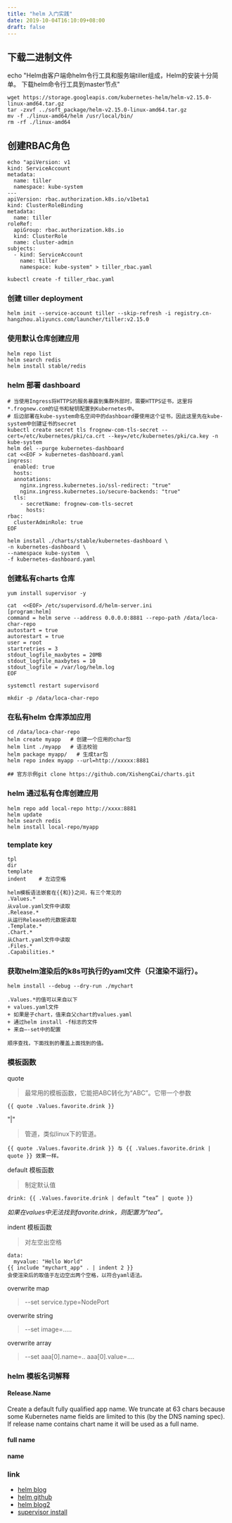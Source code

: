 ```yaml
---
title: "helm 入门实践"
date: 2019-10-04T16:10:09+08:00
draft: false
---
```


## 下载二进制文件
echo "Helm由客户端命helm令行工具和服务端tiller组成，Helm的安装十分简单。 下载helm命令行工具到master节点"
```
wget https://storage.googleapis.com/kubernetes-helm/helm-v2.15.0-linux-amd64.tar.gz
tar -zxvf ../soft_package/helm-v2.15.0-linux-amd64.tar.gz
mv -f ./linux-amd64/helm /usr/local/bin/
rm -rf ./linux-amd64
```


## 创建RBAC角色
```
echo "apiVersion: v1
kind: ServiceAccount
metadata:
  name: tiller
  namespace: kube-system
---
apiVersion: rbac.authorization.k8s.io/v1beta1
kind: ClusterRoleBinding
metadata:
  name: tiller
roleRef:
  apiGroup: rbac.authorization.k8s.io
  kind: ClusterRole
  name: cluster-admin
subjects:
  - kind: ServiceAccount
    name: tiller
    namespace: kube-system" > tiller_rbac.yaml
```

```
kubectl create -f tiller_rbac.yaml
```

### 创建 tiller deployment
```
helm init --service-account tiller --skip-refresh -i registry.cn-hangzhou.aliyuncs.com/launcher/tiller:v2.15.0
```


### 使用默认仓库创建应用
```
helm repo list
helm search redis
helm install stable/redis
```

### helm 部署 dashboard
```
# 当使用Ingress将HTTPS的服务暴露到集群外部时，需要HTTPS证书，这里将*.frognew.com的证书和秘钥配置到Kubernetes中。
# 后边部署在kube-system命名空间中的dashboard要使用这个证书，因此这里先在kube-system中创建证书的secret
kubectl create secret tls frognew-com-tls-secret --cert=/etc/kubernetes/pki/ca.crt --key=/etc/kubernetes/pki/ca.key -n kube-system
helm del --purge kubernetes-dashboard
cat <<EOF > kubernetes-dashboard.yaml
ingress:
  enabled: true
  hosts:
  annotations:
    nginx.ingress.kubernetes.io/ssl-redirect: "true"
    nginx.ingress.kubernetes.io/secure-backends: "true"
  tls:
    - secretName: frognew-com-tls-secret
      hosts:
rbac:
  clusterAdminRole: true
EOF

helm install ./charts/stable/kubernetes-dashboard \
-n kubernetes-dashboard \
--namespace kube-system  \
-f kubernetes-dashboard.yaml

```


### 创建私有charts 仓库

```
yum install supervisor -y

cat  <<EOF> /etc/supervisord.d/helm-server.ini
[program:helm]
command = helm serve --address 0.0.0.0:8881 --repo-path /data/loca-char-repo
autostart = true
autorestart = true
user = root
startretries = 3
stdout_logfile_maxbytes = 20MB
stdout_logfile_maxbytes = 10
stdout_logfile = /var/log/helm.log
EOF

systemctl restart supervisord

mkdir -p /data/loca-char-repo

```

### 在私有helm 仓库添加应用
```
cd /data/loca-char-repo
helm create myapp   # 创建一个应用的char包
helm lint ./myapp   # 语法校验
helm package myapp/   # 生成tar包
helm repo index myapp --url=http://xxxxx:8881 

## 官方示例git clone https://github.com/XishengCai/charts.git
```



### helm 通过私有仓库创建应用
```
helm repo add local-repo http://xxxx:8881
helm update
helm search redis
helm install local-repo/myapp
```

### template key
    tpl
    dir
    template
    indent    # 左边空格
    
    helm模板语法嵌套在{{和}}之间，有三个常见的 
    .Values.* 
    从value.yaml文件中读取 
    .Release.* 
    从运行Release的元数据读取 
    .Template.* 
    .Chart.* 
    从Chart.yaml文件中读取 
    .Files.* 
    .Capabilities.*
    
### 获取helm渲染后的k8s可执行的yaml文件（只渲染不运行）。
    helm install --debug --dry-run ./mychart
    
    .Values.*的值可以来自以下 
    + values.yaml文件 
    + 如果是子chart，值来自父chart的values.yaml 
    + 通过helm install -f标志的文件 
    + 来自–-set中的配置
    
    顺序查找，下面找到的覆盖上面找到的值。
    
### 模板函数
quote
>最常用的模板函数，它能把ABC转化为“ABC”。它带一个参数 
```
{{ quote .Values.favorite.drink }}
```

"|" 
>管道，类似linux下的管道。
```
{{ quote .Values.favorite.drink }} 与 {{ .Values.favorite.drink | quote }} 效果一样。
``` 

default 模板函数 
>制定默认值 
```
drink: {{ .Values.favorite.drink | default “tea” | quote }} 
```

*如果在values中无法找到favorite.drink，则配置为“tea”。*

indent 模板函数 
>对左空出空格 
```
data:
  myvalue: "Hello World"
{{ include "mychart_app" . | indent 2 }}
会使渲染后的取值于左边空出两个空格，以符合yaml语法。
```

overwrite map
> --set service.type=NodePort

overwrite string
> --set image=.....

overwrite array
> --set aaa[0].name=.. aaa[0].value=....

### helm 模板名词解释
#### Release.Name
Create a default fully qualified app name.
We truncate at 63 chars because some Kubernetes name fields are limited to this (by the DNS naming spec).
If release name contains chart name it will be used as a full name.

#### full name

#### name



### link
- [helm blog](https://changbo.tech/blog/29dc945b.html)
- [helm github](https://github.com/helm/helm)
- [helm blog2](https://blog.csdn.net/liukuan73/article/details/79319900)
- [supervisor install](https://www.chengxulvtu.com/supervisor-on-centos-7/)